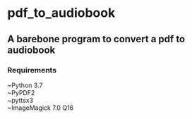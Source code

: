 # pdf_to_audiobook
<h2>A barebone program to convert a pdf to audiobook</h2>

<h3>Requirements</h3>
~Python 3.7<br>
~PyPDF2<br>
~pyttsx3<br>
~ImageMagick 7.0 Q16
